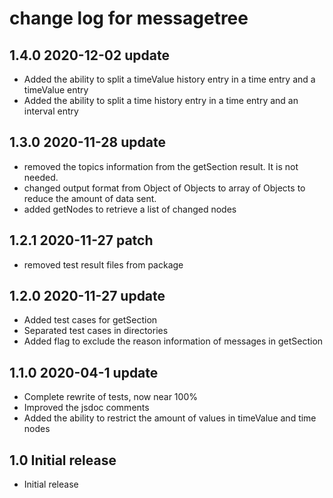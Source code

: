 # change log for messagetree

## 1.4.0 2020-12-02 update

- Added the ability to split a timeValue history entry in a time entry and a timeValue entry
- Added the ability to split a time history entry in a time entry and an interval entry

## 1.3.0 2020-11-28 update

- removed the topics information from the getSection result. It is not needed.
- changed output format from Object of Objects to array of Objects to reduce the amount of data sent.
- added getNodes to retrieve a list of changed nodes

## 1.2.1 2020-11-27 patch

- removed test result files from package

## 1.2.0 2020-11-27 update

- Added test cases for getSection
- Separated test cases in directories
- Added flag to exclude the reason information of messages in getSection

## 1.1.0 2020-04-1 update

- Complete rewrite of tests, now near 100%
- Improved the jsdoc comments
- Added the ability to restrict the amount of values in timeValue and time nodes

## 1.0 Initial release

- Initial release

